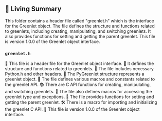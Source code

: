 

<!-- Living README Summary -->
## 🌳 Living Summary

This folder contains a header file called "greenlet.h" which is the interface for the Greenlet object. The file defines the structure and functions related to greenlets, including creating, manipulating, and switching greenlets. It also provides functions for setting and getting the parent greenlet. This file is version 1.0.0 of the Greenlet object interface.


### `greenlet.h`

📄 This file is a header file for the Greenlet object interface.
🔧 It defines the structure and functions related to greenlets.
👥 The file includes necessary Python.h and other headers.
🧩 The PyGreenlet structure represents a greenlet object.
🔢 The file defines various macros and constants related to the greenlet API.
📚 There are C API functions for creating, manipulating, and switching greenlets.
🚀 The file also defines macros for accessing the greenlet type and exceptions.
🔀 The file provides functions for setting and getting the parent greenlet.
🛠️ There is a macro for importing and initializing the greenlet C API.
📖 This file is version 1.0.0 of the Greenlet object interface.

<!-- Living README Summary -->